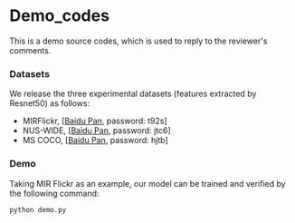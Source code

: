 # Demo_codes

This is a demo source codes, which is used to reply to the reviewer's comments.

### Datasets
We release the three experimental datasets (features extracted by Resnet50) as follows:
- MIRFlickr, [[Baidu Pan](https://pan.baidu.com/s/1Jw_qEt6rHHQ2uO4hieN1cg), password: t92s]
- NUS-WIDE, [[Baidu Pan](https://pan.baidu.com/s/1WKkYSzqwr5joZknYBsX2ng), password: jtc6]
- MS COCO, [[Baidu Pan](https://pan.baidu.com/s/1i1jqHD1UiaSmZuNiKXlOWA), password: hjtb]

### Demo 
Taking MIR Flickr as an example, our model can be trained and verified by the following command:
```bash
python demo.py
```

